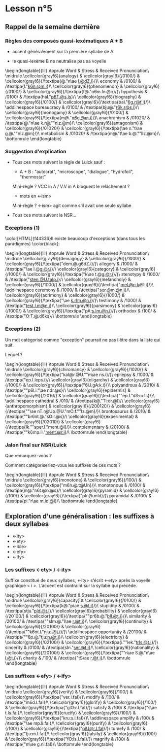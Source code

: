 # Lesson n°5



## Rappel de la semaine dernière

### Règles des composés quasi-lexématiques A + B

* accent généralement sur la première syllabe de A

* le quasi-lexème B ne neutralise pas sa voyelle





\begin{longtable}{lll}
\toprule
Word & Stress & Received Pronunciation\\
\midrule
\cellcolor{gray!6}{analogy} & \cellcolor{gray!6}{/0100/} & \cellcolor{gray!6}{/\textipa{@."n\ae l.@dZ.i}/}\\
economy & /0100/ & /\textipa{I."k6n.@m.i}/\\
\cellcolor{gray!6}{phenomenon} & \cellcolor{gray!6}{/0100/} & \cellcolor{gray!6}{/\textipa{f@."n6m.In.@n}/}\\
hypothesis & /0100/ & /\textipa{haI."p6T.@s.Is}/\\
\cellcolor{gray!6}{biography} & \cellcolor{gray!6}{/0100/} & \cellcolor{gray!6}{/\textipa{baI."6g.r@f.i}/}\\
\addlinespace
bureaucracy & /0100/ & /\textipa{bju@."r6k.r@s.i}/\\
\cellcolor{gray!6}{monogamy} & \cellcolor{gray!6}{/0100/} & \cellcolor{gray!6}{/\textipa{m@."n6g.@m.i}/}\\
anachronism & /01020/ & /\textipa{@."n\ae k.r@.""nIz.@m}/\\
\cellcolor{gray!6}{antagonism} & \cellcolor{gray!6}{/01020/} & \cellcolor{gray!6}{/\textipa{\ae n."t\ae g.@.""nIz.@m}/}\\
metabolism & /01020/ & /\textipa{m@."t\ae b.@.""lIz.@m}/\\
\bottomrule
\end{longtable}

### Suggestion d'explication

* Tous ces mots suivent la règle de Luick sauf :

  - A + B : "autocrat", "microscope", "dialogue", "hydrofoil", "thermostat"



  Mini-règle ? VCC in A / V.V in A bloquent le relâchement ?



  - mots en <-ism>



  Mini-règle ? <-ism> agit comme s'il avait une seule syllabe



* Tous ces mots suivent la NSR...



### Exceptions (1)

\color[HTML]{f44336}Il existe beaucoup d'exceptions (dans tous les paradigmes) \color{black}:


\begin{longtable}{lll}
\toprule
Word & Stress & Received Pronunciation\\
\midrule
\cellcolor{gray!6}{demagogy} & \cellcolor{gray!6}{/1000/} & \cellcolor{gray!6}{/\textipa{"dem.@.g6dZ.i}/}\\
allegory & /1000/ & /\textipa{"\ae l.@g.@r.i}/\\
\cellcolor{gray!6}{category} & \cellcolor{gray!6}{/1000/} & \cellcolor{gray!6}{/\textipa{"k\ae t.@g.@r.i}/}\\
stenotypy & /1000/ & /\textipa{"sten.@U.taIp.i}/\\
\cellcolor{gray!6}{melancholy} & \cellcolor{gray!6}{/1000/} & \cellcolor{gray!6}{/\textipa{"mel.@n.k@l.i}/}\\
\addlinespace
ceremony & /1000/ & /\textipa{"ser.@m.@n.i}/\\
\cellcolor{gray!6}{acrimony} & \cellcolor{gray!6}{/1000/} & \cellcolor{gray!6}{/\textipa{"\ae k.rIm.@n.i}/}\\
testimony & /1000/ & /\textipa{"test.I.m@n.i}/\\
\cellcolor{gray!6}{parsimony} & \cellcolor{gray!6}{/1000/} & \cellcolor{gray!6}{/\textipa{"pA:s.Im.@n.i}/}\\
orthodox & /100/ & /\textipa{"O:T.@.d6ks}/\\
\bottomrule
\end{longtable}



### Exceptions (2)

Un mot catégorisé comme "exception" pourrait ne pas l'être dans la liste qui suit.

Lequel ?


\begin{longtable}{lll}
\toprule
Word & Stress & Received Pronunciation\\
\midrule
\cellcolor{gray!6}{chiromancy} & \cellcolor{gray!6}{/1020/} & \cellcolor{gray!6}{/\textipa{"kaI@r.@U.""m\ae ns.i}/}\\
epilepsy & /1000/ & /\textipa{"ep.I.leps.i}/\\
\cellcolor{gray!6}{oligarchy} & \cellcolor{gray!6}{/1000/} & \cellcolor{gray!6}{/\textipa{"6l.I.gA:k.i}/}\\
polyandrous & /2010/ & /\textipa{""p6l.i."\ae ndr.@s}/\\
\cellcolor{gray!6}{epidermis} & \cellcolor{gray!6}{/2010/} & \cellcolor{gray!6}{/\textipa{""ep.I."d3:m.Is}/}\\
\addlinespace
cathedral & /010/ & /\textipa{k@."Ti:dr.@l}/\\
\cellcolor{gray!6}{anthropomorphism} & \cellcolor{gray!6}{/200120/} & \cellcolor{gray!6}{/\textipa{""\ae nT.r@Up.@U."mO:f.""Iz.@m}/}\\
brontosaurus & /2010/ & /\textipa{""br6nt.@."sO:r.@s}/\\
\cellcolor{gray!6}{experimental} & \cellcolor{gray!6}{/02010/} & \cellcolor{gray!6}{/\textipa{Ik.""sper.I."ment.@l}/}\\
complementary & /20100/ & /\textipa{""k6mp.li."ment.@r.i}/\\
\bottomrule
\end{longtable}



### Jalon final sur NSR/Luick

Que remarquez-vous ?

Comment catégoriseriez-vous les suffixes de ces mots ?


\begin{longtable}{lll}
\toprule
Word & Stress & Received Pronunciation\\
\midrule
\cellcolor{gray!6}{monotone} & \cellcolor{gray!6}{/100/} & \cellcolor{gray!6}{/\textipa{"m6n.@.t@Un}/}\\
monotonous & /0100/ & /\textipa{m@."n6t.@n.@s}/\\
\cellcolor{gray!6}{pyramid} & \cellcolor{gray!6}{/100/} & \cellcolor{gray!6}{/\textipa{"pIr.@.mId}/}\\
pyramidal & /0100/ & /\textipa{pi."r\ae m.Id.@l}/\\
\bottomrule
\end{longtable}



## Exploration d'une généralisation : les suffixes à deux syllabes

* <-ity>
* <-ety>
* <-ible>
* <-efy>
* <-ify>



### Les suffixes <-ety> / <-ity>

Suffixe constitué de deux syllabes, <-ity> s'écrit <-ety> après la voyelle graphique < i >. L'accent est contraint sur la syllabe qui précède.


\begin{longtable}{lll}
\toprule
Word & Stress & Received Pronunciation\\
\midrule
\cellcolor{gray!6}{capacity} & \cellcolor{gray!6}{/0100/} & \cellcolor{gray!6}{/\textipa{k@."p\ae s.@t.i}/}\\
stupidity & /0100/ & /\textipa{stju."pId.@t.i}/\\
\cellcolor{gray!6}{probability} & \cellcolor{gray!6}{/20100/} & \cellcolor{gray!6}{/\textipa{""pr6b.@."bIl.@t.i}/}\\
similarity & /20100/ & /\textipa{""sIm.@."l\ae r.@t.i}/\\
\cellcolor{gray!6}{continuity} & \cellcolor{gray!6}{/20100/} & \cellcolor{gray!6}{/\textipa{""k6nt.I."nju:.@t.i}/}\\
\addlinespace
opportunity & /20100/ & /\textipa{""6p.@."tju:n.@t.i}/\\
\cellcolor{gray!6}{electricity} & \cellcolor{gray!6}{/02100/} & \cellcolor{gray!6}{/\textipa{i.""lek."trIs.@t.i}/}\\
sincerity & /0100/ & /\textipa{sIn."ser.@t.i}/\\
\cellcolor{gray!6}{nationality} & \cellcolor{gray!6}{/20100/} & \cellcolor{gray!6}{/\textipa{""n\ae S.@."n\ae l.@t.i}/}\\
charity & /100/ & /\textipa{"tS\ae r.@t.i}/\\
\bottomrule
\end{longtable}



 
### Les suffixes <-efy> / <-ify>


\begin{longtable}{lll}
\toprule
Word & Stress & Received Pronunciation\\
\midrule
\cellcolor{gray!6}{verify} & \cellcolor{gray!6}{/100/} & \cellcolor{gray!6}{/\textipa{"ver.I.faI}/}\\
modify & /100/ & /\textipa{"m6d.I.faI}/\\
\cellcolor{gray!6}{glorify} & \cellcolor{gray!6}{/100/} & \cellcolor{gray!6}{/\textipa{"glO:r.I.faI}/}\\
satisfy & /100/ & /\textipa{"s\ae t.Is.faI}/\\
\cellcolor{gray!6}{crucify} & \cellcolor{gray!6}{/100/} & \cellcolor{gray!6}{/\textipa{"kru:s.I.faI}/}\\
\addlinespace
amplify & /100/ & /\textipa{"\ae mp.li.faI}/\\
\cellcolor{gray!6}{purify} & \cellcolor{gray!6}{/100/} & \cellcolor{gray!6}{/\textipa{"pjU@r.I.faI}/}\\
tumefy & /100/ & /\textipa{"tju:m.I.faI}/\\
\cellcolor{gray!6}{falsify} & \cellcolor{gray!6}{/100/} & \cellcolor{gray!6}{/\textipa{"fO:ls.I.faI}/}\\
magnify & /100/ & /\textipa{"m\ae g.ni.faI}/\\
\bottomrule
\end{longtable}


